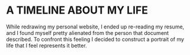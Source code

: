 # A TIMELINE ABOUT MY LIFE

While redrawing my personal website, I ended up re-reading my resume, and I
found myself pretty alienated from the person that document described. To
confront this feeling I decided to construct a portrait of my life that I feel
represents it better.
